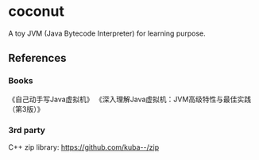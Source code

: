 # coconut
A toy JVM (Java Bytecode Interpreter) for learning purpose.

## References

### Books

《自己动手写Java虚拟机》
《深入理解Java虚拟机：JVM高级特性与最佳实践（第3版）》

### 3rd party

C++ zip library: https://github.com/kuba--/zip
